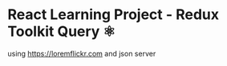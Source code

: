 # React Learning Project - Redux Toolkit Query :atom_symbol:

using https://loremflickr.com and json server
